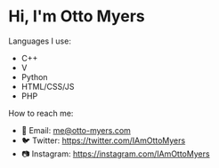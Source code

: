 # Hi, I'm Otto Myers

Languages I use:
- C++
- V
- Python
- HTML/CSS/JS
- PHP

How to reach me:
- 📧 Email: me@otto-myers.com
- 🐦 Twitter: https://twitter.com/IAmOttoMyers
- 📷 Instagram: https://instagram.com/IAmOttoMyers
